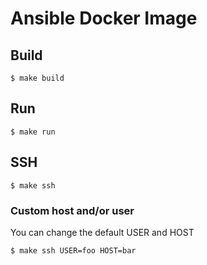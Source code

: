 # Ansible Docker Image

## Build

```console
$ make build
```

## Run

```console
$ make run
```

## SSH

```console
$ make ssh
```

### Custom host and/or user

You can change the default USER and HOST

```console
$ make ssh USER=foo HOST=bar
```
